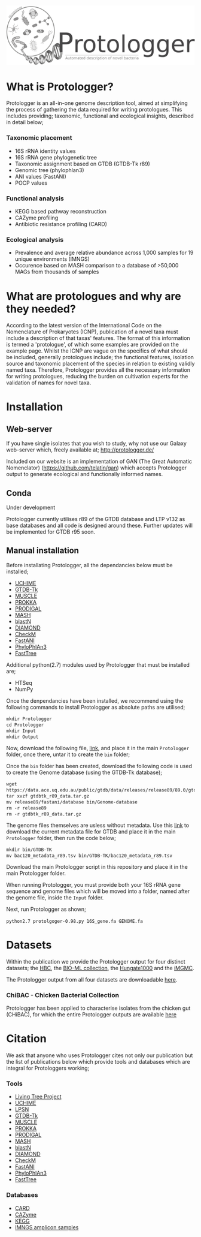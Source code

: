 ![logo](/images/Protologger-logo.png)


# What is Protologger?

Protologger is an all-in-one genome description tool, aimed at simplifying the process of gathering the data required for writing protologues. This includes providing; taxonomic, functional and ecological insights, described in detail below;

### Taxonomic placement
- 16S rRNA identity values
- 16S rRNA gene phylogenetic tree
- Taxonomic assignment based on GTDB (GTDB-Tk r89)
- Genomic tree (phylophlan3)
- ANI values (FastANI)
- POCP values

### Functional analysis
- KEGG based pathway reconstruction
- CAZyme profiling
- Antibiotic resistance profiling (CARD)

### Ecological analysis
- Prevalence and average relative abundance across 1,000 samples for 19 unique environments (IMNGS)
- Occurence based on MASH comparison to a database of >50,000 MAGs from thousands of samples

# What are protologues and why are they needed?
According to the latest version of the International Code on the Nomenclature of Prokaryotes (ICNP), publication of a novel taxa must include a description of that taxas' features. The format of this information is termed a 'protologue', of which some examples are provided on the example page. Whilst the ICNP are vague on the specifics of what should be included, generally protologues include; the functional features, isolation source and taxonomic placement of the species in relation to existing validly named taxa.
Therefore, Protologger provides all the necessary information for writing protologues, reducing the burden on cultivation experts for the validation of names for novel taxa.

# Installation

## Web-server

If you have single isolates that you wish to study, why not use our Galaxy web-server which, freely available at; http://protologger.de/

Included on our website is an implementation of GAN (The Great Automatic Nomenclator) (https://github.com/telatin/gan) which accepts Protologger output to generate ecological and functionally informed names.


## Conda

Under development

Protologger currently utilises r89 of the GTDB database and LTP v132 as base databases and all code is designed around these. Further updates will be implemented for GTDB r95 soon.


## Manual installation

Before installating Protologger, all the dependancies below must be installed;
- [UCHIME](https://www.ncbi.nlm.nih.gov/pmc/articles/PMC3150044/pdf/btr381.pdf)
- [GTDB-Tk](https://academic.oup.com/bioinformatics/article/36/6/1925/5626182)
- [MUSCLE](https://academic.oup.com/nar/article/32/5/1792/2380623)
- [PROKKA](https://academic.oup.com/bioinformatics/article/30/14/2068/2390517)
- [PRODIGAL](https://bmcbioinformatics.biomedcentral.com/articles/10.1186/1471-2105-11-119)
- [MASH](https://genomebiology.biomedcentral.com/articles/10.1186/s13059-016-0997-x)
- [blastN](https://www.sciencedirect.com/science/article/pii/S0022283605803602?via%3Dihub)
- [DIAMOND](https://www.nature.com/articles/nmeth.3176)
- [CheckM](https://genome.cshlp.org/content/25/7/1043)
- [FastANI](https://www.nature.com/articles/s41467-018-07641-9)
- [PhyloPhlAn3](https://www.nature.com/articles/s41467-020-16366-7)
- [FastTree](https://academic.oup.com/mbe/article/26/7/1641/1128976)

Additional python(2.7) modules used by Protologger that must be installed are;
- HTSeq
- NumPy

Once the denpendancies have been installed, we recommend using the following commands to install Protologger as absolute paths are utilised;

```
mkdir Protologger
cd Protologger
mkdir Input
mkdir Output
```

Now, download the following file, [link](https://drive.google.com/file/d/1T_GvXV0Dt4_v1BG-Ng88xpvgGIE5pNKn/view?usp=sharing), and place it in the main `Protologger` folder, once there, untar it to create the `bin` folder;

Once the `bin` folder has been created, download the following code is used to create the Genome database (using the GTDB-Tk database);
```
wget https://data.ace.uq.edu.au/public/gtdb/data/releases/release89/89.0/gtdbtk_r89_data.tar.gz
tar xvzf gtdbtk_r89_data.tar.gz
mv release89/fastani/database bin/Genome-database
rm -r release89
rm -r gtdbtk_r89_data.tar.gz
```
The genome files themselves are usless without metadata. Use this [link](https://drive.google.com/file/d/1P4GFdPyv_82P6ydHHlWFhYsBB0Z6CDpt/view?usp=sharing) to download the current metadata file for GTDB and place it in the main `Protologger` folder, then run the code below;

```
mkdir bin/GTDB-TK
mv bac120_metadata_r89.tsv bin/GTDB-TK/bac120_metadata_r89.tsv
```

Download the main Protologger script in this repository and place it in the main Protologger folder.

When running Protologger, you must provide both your 16S rRNA gene sequence and genome files which will be moved into a folder, named after the genome file, inside the `Input` folder.

Next, run Protologger as shown;

```python2.7 protolgoger-0.98.py 16S_gene.fa GENOME.fa```


# Datasets
Within the publication we provide the Protologger output for four distinct datasets; the [HBC](https://www.nature.com/articles/s41587-018-0009-7), the [BIO-ML collection](https://www.nature.com/articles/s41591-019-0559-3), the [Hungate1000](https://www.nature.com/articles/nbt.4110) and the [iMGMC](https://www.sciencedirect.com/science/article/pii/S2211124720301972?via%3Dihub). 

The Protologger output from all four datasets are downloadable [here](https://drive.google.com/file/d/1abNuXifhd2mH8txxkVhUO9MOZLcMETTb/view?usp=sharing).

### ChiBAC - Chicken Bacterial Collection
Protologger has been applied to characterise isolates from the chicken gut (CHiBAC), for which the entire Protologger outputs are available [here](https://drive.google.com/file/d/19icEV9xH6PBiW1Mekd2duG6IJP3jf9HY/view?usp=sharing)


# Citation
We ask that anyone who uses Protologger cites not only our publication but the list of publications below which provide tools and databases which are integral for Protologgers working;

### Tools
- [Living Tree Project](https://www.sciencedirect.com/science/article/abs/pii/S072320200800060X?via%3Dihub)
- [UCHIME](https://www.ncbi.nlm.nih.gov/pmc/articles/PMC3150044/pdf/btr381.pdf)
- [LPSN](https://www.ncbi.nlm.nih.gov/pmc/articles/PMC3965054/pdf/gkt1111.pdf)
- [GTDB-Tk](https://academic.oup.com/bioinformatics/article/36/6/1925/5626182)
- [MUSCLE](https://academic.oup.com/nar/article/32/5/1792/2380623)
- [PROKKA](https://academic.oup.com/bioinformatics/article/30/14/2068/2390517)
- [PRODIGAL](https://bmcbioinformatics.biomedcentral.com/articles/10.1186/1471-2105-11-119)
- [MASH](https://genomebiology.biomedcentral.com/articles/10.1186/s13059-016-0997-x)
- [blastN](https://www.sciencedirect.com/science/article/pii/S0022283605803602?via%3Dihub)
- [DIAMOND](https://www.nature.com/articles/nmeth.3176)
- [CheckM](https://genome.cshlp.org/content/25/7/1043)
- [FastANI](https://www.nature.com/articles/s41467-018-07641-9)
- [PhyloPhlAn3](https://www.nature.com/articles/s41467-020-16366-7)
- [FastTree](https://academic.oup.com/mbe/article/26/7/1641/1128976)

### Databases 
- [CARD](https://academic.oup.com/nar/article/48/D1/D517/5608993)
- [CAZyme](https://academic.oup.com/nar/article/37/suppl_1/D233/1003505)
- [KEGG](https://academic.oup.com/nar/article/27/1/29/1238108)
- [IMNGS amplicon samples](https://www.nature.com/articles/srep33721)


